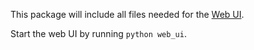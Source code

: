 This package will include all files needed for the [Web UI](https://gitlab.utwente.nl/groups/cs20-1/-/epics/10).

Start the web UI by running `python web_ui`.